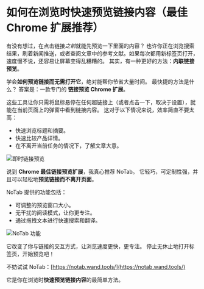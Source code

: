 # 如何在浏览时快速预览链接内容（最佳 Chrome 扩展推荐）

有没有想过，在点击链接*之前*就能先预览一下里面的内容？ 也许你正在浏览搜索结果，刷着新闻推送，或者查阅文章中的参考文献。如果每次都用新标签页打开，速度慢不说，还容易让屏幕变得乱糟糟的。 其实，有一种更好的方法：**内联链接预览**。

学会**如何预览链接而无需打开它**，绝对能帮你节省大量时间。 最快捷的方法是什么？ 答案是：一款专门的 **链接预览 Chrome 扩展**。

这些工具让你只需将鼠标悬停在任何超链接上（或者点击一下，取决于设置），就能在当前页面上的弹窗中看到链接内容。 这对于以下情况来说，效率简直不要太高：

*   快速浏览标题和摘要。
*   快速比较产品详情。
*   在不离开当前任务的情况下，了解文章大意。

![即时链接预览](images/notab1.png)

说到 **Chrome 最佳链接预览扩展**，我真心推荐 NoTab。 它轻巧，可定制性强，并且可以轻松地**预览链接而不离开页面**。

NoTab 提供的功能包括：

*   可调整的预览窗口大小。
*   无干扰的阅读模式，让你更专注。
*   通过拖拽文本进行快速搜索和翻译。

![NoTab 功能](images/notab2.png)

它改变了你与链接的交互方式，让浏览速度更快，更专注。 停止无休止地打开标签页，开始预览吧！

不妨试试 NoTab：[https://notab.wand.tools/](https://notab.wand.tools/)

它是你在浏览时**快速预览链接内容**的最简单方法。
